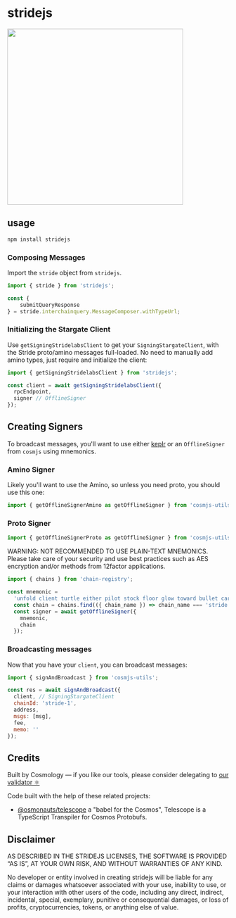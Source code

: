 # stridejs

<img src="https://user-images.githubusercontent.com/545047/190012774-f9886f76-246a-4f45-b21a-f2798f74f9f8.png" width="400">

## usage

```sh
npm install stridejs
```

### Composing Messages

Import the `stride` object from `stridejs`. 

```js
import { stride } from 'stridejs';

const {
    submitQueryResponse
} = stride.interchainquery.MessageComposer.withTypeUrl;
```

### Initializing the Stargate Client

Use `getSigningStridelabsClient` to get your `SigningStargateClient`, with the Stride proto/amino messages full-loaded. No need to manually add amino types, just require and initialize the client:

```js
import { getSigningStridelabsClient } from 'stridejs';

const client = await getSigningStridelabsClient({
  rpcEndpoint,
  signer // OfflineSigner
});
```

## Creating Signers

To broadcast messages, you'll want to use either [keplr](https://docs.keplr.app/api/cosmjs.html) or an `OfflineSigner` from `cosmjs` using mnemonics.
### Amino Signer

Likely you'll want to use the Amino, so unless you need proto, you should use this one:

```js
import { getOfflineSignerAmino as getOfflineSigner } from 'cosmjs-utils';
```
### Proto Signer

```js
import { getOfflineSignerProto as getOfflineSigner } from 'cosmjs-utils';
```

WARNING: NOT RECOMMENDED TO USE PLAIN-TEXT MNEMONICS. Please take care of your security and use best practices such as AES encryption and/or methods from 12factor applications.

```js
import { chains } from 'chain-registry';

const mnemonic =
  'unfold client turtle either pilot stock floor glow toward bullet car science';
  const chain = chains.find(({ chain_name }) => chain_name === 'stride');
  const signer = await getOfflineSigner({
    mnemonic,
    chain
  });
```
### Broadcasting messages

Now that you have your `client`, you can broadcast messages:

```js
import { signAndBroadcast } from 'cosmjs-utils';

const res = await signAndBroadcast({
  client, // SigningStargateClient
  chainId: 'stride-1',
  address,
  msgs: [msg],
  fee,
  memo: ''
});
```

## Credits

Built by Cosmology — if you like our tools, please consider delegating to [our validator ⚛️](https://cosmology.tech/validator)

Code built with the help of these related projects:

* [@osmonauts/telescope](https://github.com/osmosis-labs/telescope) a "babel for the Cosmos", Telescope is a TypeScript Transpiler for Cosmos Protobufs.

## Disclaimer

AS DESCRIBED IN THE STRIDEJS LICENSES, THE SOFTWARE IS PROVIDED “AS IS”, AT YOUR OWN RISK, AND WITHOUT WARRANTIES OF ANY KIND.

No developer or entity involved in creating stridejs will be liable for any claims or damages whatsoever associated with your use, inability to use, or your interaction with other users of the code, including any direct, indirect, incidental, special, exemplary, punitive or consequential damages, or loss of profits, cryptocurrencies, tokens, or anything else of value.
